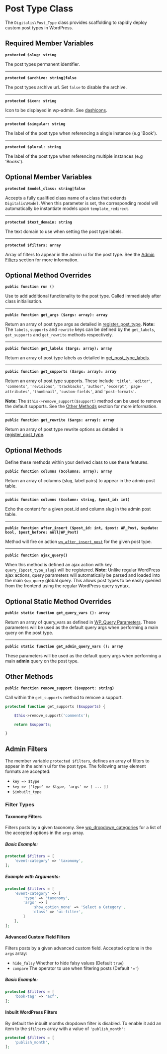 # Post Type Class

The `Digitalis\Post_Type` class provides scaffolding to rapidly deploy custom post types in WordPress.

## Required Member Variables

**`protected $slug: string`**

The post types permanent identifier.

---

**`protected $archive: string|false`**

The post types archive url. Set `false` to disable the archive.

---

**`protected $icon: string`**

Icon to be displayed in wp-admin. See [dashicons](https://developer.wordpress.org/resource/dashicons/#chart-area).

---

**`protected $singular: string`**

The label of the post type when referencing a single instance (e.g 'Book').

---

**`protected $plural: string`**

The label of the post type when referencing multiple instances (e.g 'Books').

## Optional Member Variables

**`protected $model_class: string|false`**

Accepts a fully qualified class name of a class that extends `Digitalis\Model`. When this parameter is set, the corresponding model will automatically be instantiate models upon `template_redirect`.

---

**`protected $text_domain: string`**

The text domain to use when setting the post type labels.

---

**`protected $filters: array`**

Array of filters to appear in the admin ui for the post type. See the [Admin Filters](#admin-filters) section for more information.

## Optional Method Overrides

**`public function run ()`**

Use to add additional functionality to the post type. Called immediately after class initialisation.

---

**`public function get_args ($args: array): array`**

Return an array of post type args as detailed in [register_post_type](https://developer.wordpress.org/reference/functions/register_post_type/). __Note:__ The `labels`, `supports` and `rewrite` keys can be defined by the `get_labels`, `get_supports` and `get_rewrite` methods respectively.

---

**`public function get_labels ($args: array): array`**

Return an array of post type labels as detailed in [get_post_type_labels](https://developer.wordpress.org/reference/functions/get_post_type_labels/).

---

**`public function get_supports ($args: array): array`**

Return an array of post type supports. These include `'title'`, `'editor'`, `'comments'`, `'revisions'`, `'trackbacks'`, `'author'`, `'excerpt'`, `'page-attributes'`, `'thumbnail'`, `'custom-fields'`, and `'post-formats'`.

**Note:** The `$this->remove_support($support)` method can be used to remove the default supports. See the [Other Methods](#other-methods) section for more information.

---

**`public function get_rewrite ($args: array): array`**

Return an array of post type rewrite options as detailed in [register_post_type](https://developer.wordpress.org/reference/functions/register_post_type/).

## Optional Methods

Define these methods within your derived class to use these features.

**`public function columns ($columns: array): array`**

Return an array of columns (slug, label pairs) to appear in the admin post table.

---

**`public function columns ($column: string, $post_id: int)`**

Echo the content for a given post_id and column slug in the admin post table.

---

**`public function after_insert ($post_id: int, $post: WP_Post, $update: bool, $post_before: null|WP_Post)`**

Method will fire on action [`wp_after_insert_post`](https://developer.wordpress.org/reference/hooks/wp_after_insert_post/) for the given post type.

---

**`public function ajax_query()`**

When this method is defined an ajax action with key `query_{$post_type_slug}` will be registered. __Note:__ Unlike regular WordPress ajax actions, query parameters will automatically be parsed and loaded into the main `$wp_query` global query. This allows post types to be easily queried from the frontend using the regular WordPress query syntax.

## Optional Static Method Overrides

**`public static function get_query_vars (): array`**

Return an array of query_vars as defined in [WP_Query Parameters](https://developer.wordpress.org/reference/classes/wp_query/#parameters). These parameters will be used as the default query args when performing a main query on the post type.

---

**`public static function get_admin_query_vars (): array`**

These parameters will be used as the default query args when performing a main __admin__ query on the post type.

## Other Methods

**`public function remove_support ($support: string)`**

Call within the `get_supports` method to remove a support.

```php
protected function get_supports ($supports) {

    $this->remove_support('comments');

    return $supports;

}
```

## Admin Filters

The member variable `protected $filters`, defines an array of filters to appear in the admin ui for the post type. The following array element formats are accepted:

- `key => $type`
- `key => ['type' => $type, 'args' => [ ... ]]`
- `$inbuilt_type`

### Filter Types

#### Taxonomy Filters

Filters posts by a given taxonomy. See [wp_dropdown_categories](https://developer.wordpress.org/reference/functions/wp_dropdown_categories/) for a list of the accepted options in the `args` array.

##### Basic Example:

```php
protected $filters = [
    'event-category' => 'taxonomy',
];
```

##### Example with Arguments:

```php
protected $filters = [
    'event-category' => [
        'type' => 'taxonomy',
        'args' => [
            'show_option_none' => 'Select a Category',
            'class' => 'ui-filter',
        ]
    ],
];
```

#### Advanced Custom Field Filters

Filters posts by a given advanced custom field. Accepted options in the `args` array:

- `hide_falsy` Whether to hide falsy values (Default `true`)
- `compare` The operator to use when filtering posts (Default `'='`)

##### Basic Example:

```php
protected $filters = [
    'book-tag' => 'acf',
];
```

#### Inbuilt WordPress Filters

By default the inbuilt months dropdown filter is disabled. To enable it add an item to the `$filters` array with a value of `'publish_month'`:

```php
protected $filters = [
    'publish_month',
];
```
